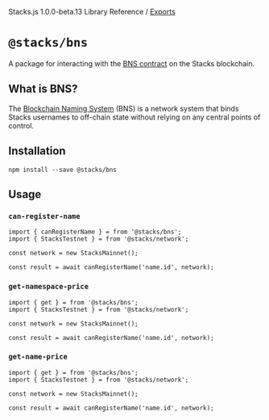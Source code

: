 Stacks.js 1.0.0-beta.13 Library Reference / [Exports](modules.md)

# `@stacks/bns`

A package for interacting with the [BNS contract](https://explorer.stacks.co/txid/SP000000000000000000002Q6VF78.bns?chain=mainnet)
on the Stacks blockchain.

## What is BNS?
The [Blockchain Naming System](https://docs.blockstack.org/build-apps/references/bns)
(BNS) is a network system that binds Stacks usernames to off-chain
state without relying on any central points of control.

## Installation
```
npm install --save @stacks/bns
```

## Usage

### `can-register-name`

```
import { canRegisterName } = from '@stacks/bns';
import { StacksTestnet } = from '@stacks/network';

const network = new StacksMainnet();

const result = await canRegisterName('name.id', network);
```

### `get-namespace-price`
```
import { get } = from '@stacks/bns';
import { StacksTestnet } = from '@stacks/network';

const network = new StacksMainnet();

const result = await canRegisterName('name.id', network);
```

### `get-name-price`
```
import { get } = from '@stacks/bns';
import { StacksTestnet } = from '@stacks/network';

const network = new StacksMainnet();

const result = await canRegisterName('name.id', network);
```

